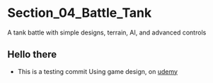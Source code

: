 # Section_04_Battle_Tank
A tank battle with simple designs, terrain, AI, and advanced controls

## Hello there
+ This is a testing commit
Using game design, on [udemy](https://www.udemy.com/unrealcourse/learn/v4/t/lecture/4843694?start=120)
